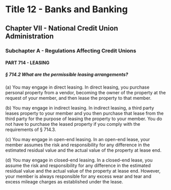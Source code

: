 
# Title 12 - Banks and Banking
## Chapter VII - National Credit Union Administration
### Subchapter A - Regulations Affecting Credit Unions
#### PART 714 - LEASING
##### § 714.2 What are the permissible leasing arrangements?

(a) You may engage in direct leasing. In direct leasing, you purchase personal property from a vendor, becoming the owner of the property at the request of your member, and then lease the property to that member.

(b) You may engage in indirect leasing. In indirect leasing, a third party leases property to your member and you then purchase that lease from the third party for the purpose of leasing the property to your member. You do not have to purchase the leased property if you comply with the requirements of § 714.3.

(c) You may engage in open-end leasing. In an open-end lease, your member assumes the risk and responsibility for any difference in the estimated residual value and the actual value of the property at lease end.

(d) You may engage in closed-end leasing. In a closed-end lease, you assume the risk and responsibility for any difference in the estimated residual value and the actual value of the property at lease end. However, your member is always responsible for any excess wear and tear and excess mileage charges as established under the lease.
